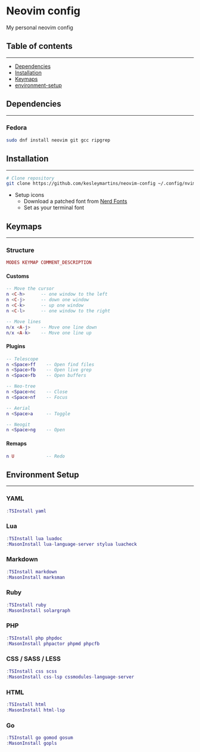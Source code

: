 # Neovim config 
My personal neovim config

## Table of contents
---
- [Dependencies](#dependencies)
- [Installation](#installation)
- [Keymaps](#keymaps)
- [environment-setup](#environment-setup)


## Dependencies 
---
### Fedora
```bash
sudo dnf install neovim git gcc ripgrep
```


## Installation 
---
```bash
# Clone repository
git clone https://github.com/kesleymartins/neovim-config ~/.config/nvim 
```
- Setup icons
  - Download a patched font from [Nerd Fonts](https://github.com/ryanoasis/nerd-fonts/releases)
  - Set as your terminal font


## Keymaps
---
### Structure
```lua
MODES KEYMAP COMMENT_DESCRIPTION
```

#### Customs
```lua
-- Move the cursor 
n <C-h>      -- one window to the left
n <C-j>      -- down one window 
n <C-k>      -- up one window
n <C-l>      -- one window to the right

-- Move lines
n/x <A-j>    -- Move one line down
n/x <A-k>    -- Move one line up
```

#### Plugins
```lua
-- Telescope
n <Space>ff    -- Open find files
n <Space>fb    -- Open live grep
n <Space>fb    -- Open buffers

-- Neo-tree 
n <Space>nc    -- Close
n <Space>nf    -- Focus

-- Aerial
n <Space>a     -- Toggle

-- Neogit
n <Space>ng    -- Open
```

#### Remaps
```lua
n U            -- Redo
```


## Environment Setup
---

### YAML
```lua
:TSInstall yaml
```

### Lua
```lua
:TSInstall lua luadoc
:MasonInstall lua-language-server stylua luacheck
```

### Markdown
```lua
:TSInstall markdown 
:MasonInstall marksman
```

### Ruby
```lua
:TSInstall ruby
:MasonInstall solargraph
```

### PHP
```lua
:TSInstall php phpdoc
:MasonInstall phpactor phpmd phpcfb
```

### CSS / SASS / LESS
```lua
:TSInstall css scss
:MasonInstall css-lsp cssmodules-language-server 
```

### HTML
```lua
:TSInstall html
:MasonInstall html-lsp
```

### Go
```lua
:TSInstall go gomod gosum
:MasonInstall gopls 
```
